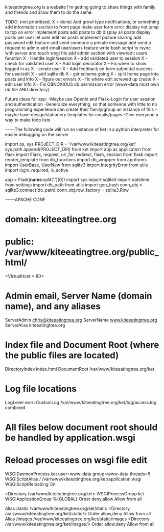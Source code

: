 kiteeatingtree.org is a website I'm getting going to share
things with family and friends and allow them to do the same.

TODO: (not prioritized, X = done)
    Add growl type notifications, or something
    add information section to front page
    make user form error display not jump to top on error
    implement posts
    add posts to db
    display all posts
    display posts per user
    let user edit his posts
    implement picture sharing
    add password edit feature
    add send someone a private message
    add send a request to admin
    add email user/users feature
    write bash script to rsync with server and touch wsgi file
    add admin section with view/edit users function
    X - Handle login/session
    X - add validated user to session
    X - check for validated user
    X - Add login decorator
    X - Fix when to show logged in as
    X - create user
    X - Add feedback on form submittal success for user/edit
    X - add sqlite db
    X - get schema going
    X - split home page into posts and info
    X - figure out envars
    X - fix where edit screwed up create
    X - edit user info
    X - Fix OBNOXIOUS db permission error (www-data must own
        db file AND directory)

Future ideas for app:
    -Maybe use OpenId and Flask-Login for user session and authentication
    -Generalize everything, so that someone with little to no programming
        experience can create their family/group an instance of this
    -maybe have design/stationery templates for emails/pages
    -Give everyone a way to make todo lists

-----The following code will run an instance of ket in a python interpreter
     for easier debugging on the server

import os, sys
PROJECT_DIR = '/var/www/kiteeatingtree.org/ket'
sys.path.append(PROJECT_DIR)
from ket import app as application
from flask import Flask, request, url_for, redirect, flash, session
from flask import render_template
from db_functions import db_wrapper
from appforms import UserBase, UserNew
from sqlite3 import IntegrityError
from utils import login_required, is_active

app = Flask(__name__.split('.')[0])
import sys
import sqlite3
import datetime
from settings import db_path
from utils import gen_hash
conn_obj = sqlite3.connect(db_path)
conn_obj.row_factory = sqlite3.Row

-----APACHE CONF
# domain: kiteeatingtree.org
# public: /var/www/kiteeatingtree.org/public_html/

<VirtualHost *:80>
  # Admin email, Server Name (domain name), and any aliases
  ServerAdmin chris@kiteeatingtree.org
  ServerName  www.kiteeatingtree.org
  ServerAlias kiteeatingtree.org

  # Index file and Document Root (where the public files are located)
  DirectoryIndex index.html
  DocumentRoot /var/www/kiteeatingtree.org/ket
  # Log file locations
  LogLevel warn
  CustomLog /var/www/kiteeatingtree.org/ket/log/access.log combined

  # All files below document root should be handled by application.wsgi
  # Reload processes on wsgi file edit
  WSGIDaemonProcess ket user=www-data group=www-data threads=5
  WSGIScriptAlias / /var/www/kiteeatingtree.org/ket/application.wsgi
  WSGIScriptReloading On

  <Directory /var/www/kiteeatingtree.org/ket>
    WSGIProcessGroup ket
    WSGIApplicationGroup %{GLOBAL}
    Order deny,allow
    Allow from all
  </Directory>

  Alias /static /var/www/kiteeatingtree.org/ket/static
  <Directory /var/www/kiteeatingtree.org/ket/static/>
    Order allow,deny
    Allow from all
  </Directory>
  Alias /images /var/www/kiteeatingtree.org/ket/static/images
  <Directory /var/www/kiteeatingtree.org/ket/images/>
  Order allow,deny
  Allow from all
  </Directory>

</VirtualHost>



